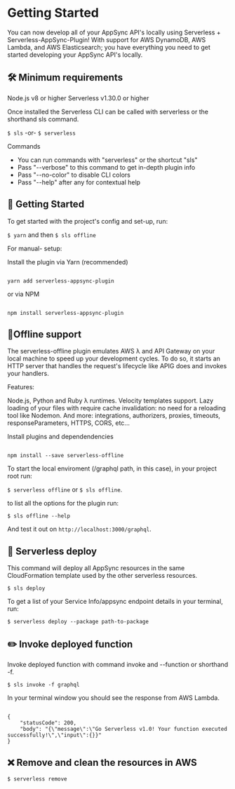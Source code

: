 # Getting Started

You can now develop all of your AppSync API's locally using Serverless + Serverless-AppSync-Plugin! With support for AWS DynamoDB, AWS Lambda, and AWS Elasticsearch; you have everything you need to get started developing your AppSync API's locally.

## 🛠 Minimum requirements

Node.js v8 or higher
Serverless v1.30.0 or higher

Once installed the Serverless CLI can be called with serverless or the shorthand sls command.

`$ sls` -or- `$ serverless`

Commands
* You can run commands with "serverless" or the shortcut "sls"
* Pass "--verbose" to this command to get in-depth plugin info
* Pass "--no-color" to disable CLI colors
* Pass "--help" after any <command> for contextual help

## 💾 Getting Started

To get started with the project's config and set-up, run:

`$ yarn` and then `$ sls offline`

For manual- setup:

Install the plugin via Yarn (recommended)

```

yarn add serverless-appsync-plugin
```

or via NPM

```

npm install serverless-appsync-plugin
```

## 📝Offline support

The serverless-offline plugin emulates AWS λ and API Gateway on your local machine to speed up your development cycles. To do so, it starts an HTTP server that handles the request's lifecycle like APIG does and invokes your handlers.

Features:

Node.js, Python and Ruby λ runtimes.
Velocity templates support.
Lazy loading of your files with require cache invalidation: no need for a reloading tool like Nodemon.
And more: integrations, authorizers, proxies, timeouts, responseParameters, HTTPS, CORS, etc...

Install plugins and dependendencies

```

npm install --save serverless-offline
```

To start the local enviroment (/graphql path, in this case), in your project root run:

`$ serverless offline` or `$ sls offline`.

to list all the options for the plugin run:

`$ sls offline --help`

And test it out on `http://localhost:3000/graphql`.

## 🚀 Serverless deploy

This command will deploy all AppSync resources in the same CloudFormation template used by the other serverless resources.

`$ sls deploy`

To get a list of your Service Info/appsync endpoint details in your terminal, run:

`$ serverless deploy --package path-to-package`

## ✏️ Invoke deployed function

Invoke deployed function with command invoke and --function or shorthand -f.

`$ sls invoke -f graphql`

In your terminal window you should see the response from AWS Lambda.

```

{
    "statusCode": 200,
    "body": "{\"message\":\"Go Serverless v1.0! Your function executed successfully!\",\"input\":{}}"
}
```

## ❌ Remove and clean the resources in AWS

`$ serverless remove`